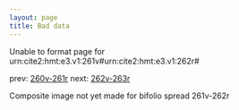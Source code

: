 ```yaml
---
layout: page
title: Bad data
---
```


Unable to format page for urn:cite2:hmt:e3.v1:261v#urn:cite2:hmt:e3.v1:262r#

prev: [260v-261r](../260v-261r/) next: [262v-263r](../262v-263r/)

Composite image not yet made for bifolio spread 261v-262r

